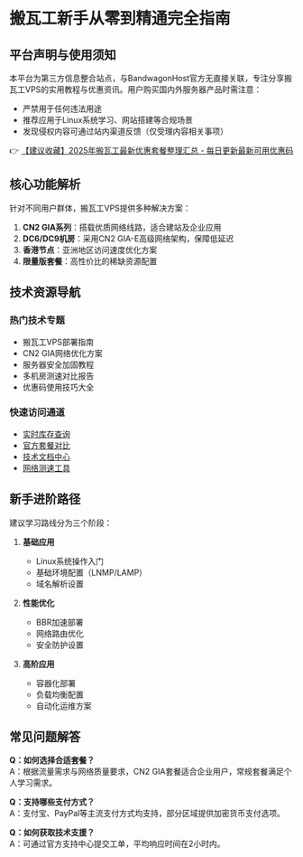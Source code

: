 # 搬瓦工新手从零到精通完全指南

## 平台声明与使用须知
本平台为第三方信息整合站点，与BandwagonHost官方无直接关联，专注分享搬瓦工VPS的实用教程与优惠资讯。用户购买国内外服务器产品时需注意：

- 严禁用于任何违法用途
- 推荐应用于Linux系统学习、网站搭建等合规场景
- 发现侵权内容可通过站内渠道反馈（仅受理内容相关事项）

👉 [【建议收藏】2025年搬瓦工最新优惠套餐整理汇总 - 每日更新最新可用优惠码](https://bit.ly/banwagon)

## 核心功能解析
针对不同用户群体，搬瓦工VPS提供多种解决方案：
1. **CN2 GIA系列**：搭载优质网络线路，适合建站及企业应用
2. **DC6/DC9机房**：采用CN2 GIA-E高级网络架构，保障低延迟
3. **香港节点**：亚洲地区访问速度优化方案
4. **限量版套餐**：高性价比的稀缺资源配置

## 技术资源导航
### 热门技术专题
- 搬瓦工VPS部署指南
- CN2 GIA网络优化方案
- 服务器安全加固教程
- 多机房测速对比报告
- 优惠码使用技巧大全

### 快速访问通道
- [实时库存查询](https://bit.ly/banwagon)
- [官方套餐对比](https://bit.ly/banwagon)
- [技术文档中心](https://bit.ly/banwagon)
- [网络测速工具](https://bit.ly/banwagon)

## 新手进阶路径
建议学习路线分为三个阶段：
1. **基础应用**
   - Linux系统操作入门
   - 基础环境配置（LNMP/LAMP）
   - 域名解析设置

2. **性能优化**
   - BBR加速部署
   - 网络路由优化
   - 安全防护设置

3. **高阶应用**
   - 容器化部署
   - 负载均衡配置
   - 自动化运维方案

## 常见问题解答
**Q：如何选择合适套餐？**  
A：根据流量需求与网络质量要求，CN2 GIA套餐适合企业用户，常规套餐满足个人学习需求。

**Q：支持哪些支付方式？**  
A：支付宝、PayPal等主流支付方式均支持，部分区域提供加密货币支付选项。

**Q：如何获取技术支援？**  
A：可通过官方支持中心提交工单，平均响应时间在2小时内。